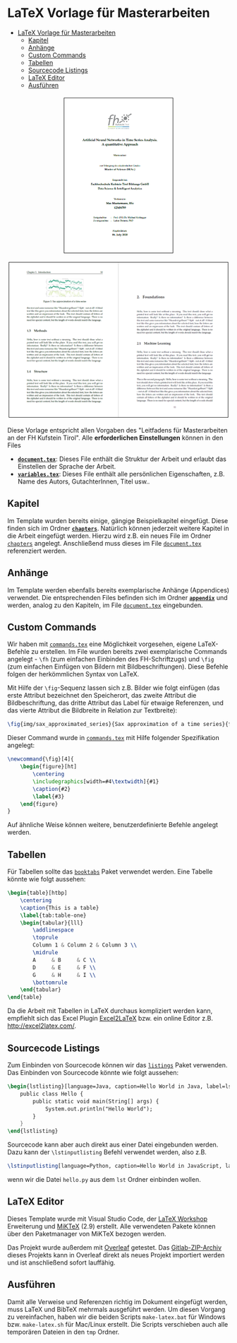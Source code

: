 # LaTeX Vorlage für Masterarbeiten

- [LaTeX Vorlage für Masterarbeiten](#latex-vorlage-f%C3%BCr-masterarbeiten)
  - [Kapitel](#kapitel)
  - [Anhänge](#anh%C3%A4nge)
  - [Custom Commands](#custom-commands)
  - [Tabellen](#tabellen)
  - [Sourcecode Listings](#sourcecode-listings)
  - [LaTeX Editor](#latex-editor)
  - [Ausführen](#ausf%C3%BChren)

<img src="img/titlepage.png" style="border:1px solid; height:350px;margin-left: auto;margin-right:auto;display:block;margin-bottom:20px;margin-top:20px">
<img src="img/innerpages.png" style="border:1px solid; height:350px;margin-left: auto;margin-right:auto;display:block;margin-bottom:20px;margin-top:20px">

Diese Vorlage entspricht allen Vorgaben des "Leitfadens für Masterarbeiten an der FH Kufstein Tirol". Alle **erforderlichen Einstellungen** können in den Files

* **[`document.tex`](document.tex)**: Dieses File enthält die Struktur der Arbeit und erlaubt das Einstellen der Sprache der Arbeit.
* **[`variables.tex`](variables.tex)**: Dieses File enthält alle persönlichen Eigenschaften, z.B. Name des Autors, GutachterInnen, Titel usw..

## Kapitel

Im Template wurden bereits einige, gängige Beispielkapitel eingefügt. Diese finden sich im Ordner **[`chapters`](chapters)**. Natürlich können jederzeit weitere Kapitel in die Arbeit eingefügt werden. Hierzu wird z.B. ein neues File im Ordner [`chapters`](chapters) angelegt. Anschließend muss dieses im File [`document.tex`](document.tex) referenziert werden.

## Anhänge

Im Template werden ebenfalls bereits exemplarische Anhänge (Appendices) verwendet. Die entsprechenden Files befinden sich im Ordner **[`appendix`](appendix)** und werden, analog zu den Kapiteln, im File [`document.tex`](document.tex) eingebunden.

## Custom Commands

Wir haben mit [`commands.tex`](commands.tex) eine Möglichkeit vorgesehen, eigene LaTeX-Befehle zu erstellen. Im File wurden bereits zwei exemplarische Commands angelegt - `\fh` (zum einfachen Einbinden des FH-Schriftzugs) und `\fig` (zum einfachen Einfügen von Bildern mit Bildbeschriftungen). Diese Befehle folgen der herkömmlichen Syntax von LaTeX. 

Mit Hilfe der `\fig`-Sequenz lassen sich z.B. Bilder wie folgt einfügen (das erste Attribut bezeichnet den Speicherort, das zweite Attribut die Bildbeschriftung, das dritte Attribut das Label für etwaige Referenzen, und das vierte Attribut die Bildbreite in Relation zur Textbreite):

```latex
\fig{img/sax_approximated_series}{Sax approximation of a time series}{fig:sax}{0.5}
```

Dieser Command wurde in [`commands.tex`](commands.tex) mit Hilfe folgender Spezifikation angelegt:

```latex
\newcommand{\fig}[4]{
    \begin{figure}[ht]
        \centering
        \includegraphics[width=#4\textwidth]{#1}
        \caption{#2}
        \label{#3}
    \end{figure}
}
```

Auf ähnliche Weise können weitere, benutzerdefinierte Befehle angelegt werden.

## Tabellen

Für Tabellen sollte das [`booktabs`](https://ctan.org/pkg/booktabs?lang=de) Paket verwendet werden. Eine Tabelle könnte wie folgt aussehen:

```latex
\begin{table}[htbp]
    \centering
    \caption{This is a table}
    \label{tab:table-one}
    \begin{tabular}{lll}
        \addlinespace
        \toprule
        Column 1 & Column 2 & Column 3 \\
        \midrule
        A     & B     & C \\
        D     & E     & F \\
        G     & H     & I \\
        \bottomrule
    \end{tabular}
\end{table}
```

Da die Arbeit mit Tabellen in LaTeX durchaus kompliziert werden kann, empfiehlt sich das Excel Plugin [Excel2LaTeX](https://www.heise.de/download/product/excel2latex-66332) bzw. ein online Editor z.B. http://excel2latex.com/.

## Sourcecode Listings

Zum Einbinden von Sourcecode können wir das [`listings`](https://ctan.org/pkg/listings) Paket verwenden. Das Einbinden von Sourcecode könnte wie folgt aussehen:

```latex
\begin{lstlisting}[language=Java, caption=Hello World in Java, label=lst:hello-world-java]
    public class Hello {
        public static void main(String[] args) {
            System.out.println("Hello World");
        }
    }
\end{lstlisting}
```

Sourcecode kann aber auch direkt aus einer Datei eingebunden werden. Dazu kann der `\lstinputlisting` Befehl verwendet werden, also z.B.

```latex
\lstinputlisting[language=Python, caption=Hello World in JavaScript, label=lst:hello-world-py]{./lst/hello.py}
```

wenn wir die Datei `hello.py` aus dem `lst` Ordner einbinden wollen.

## LaTeX Editor

Dieses Template wurde mit Visual Studio Code, der [LaTeX Workshop](https://marketplace.visualstudio.com/items?itemName=James-Yu.latex-workshop) Erweiterung und [MiKTeX](https://miktex.org/download) (2.9) erstellt. Alle verwendeten Pakete können über den Paketmanager von MiKTeX bezogen werden.

Das Projekt wurde außerdem mit [Overleaf](https://www.overleaf.com) getestet. Das [Gitlab-ZIP-Archiv](https://gitlab.web.fh-kufstein.ac.at/kohleggermichael/WEBTA_latex_template/-/archive/master/WEBTA_latex_template-master.zip) dieses Projekts kann in Overleaf direkt als neues Projekt importiert werden und ist anschließend sofort lauffähig.

## Ausführen

Damit alle Verweise und Referenzen richtig im Dokument eingefügt werden, muss LaTeX und BibTeX mehrmals ausgeführt werden. Um diesen Vorgang zu vereinfachen, haben wir die beiden Scripts `make-latex.bat` für Windows bzw. `make-latex.sh` für Mac/Linux erstellt. Die Scripts verschieben auch alle temporären Dateien in den `tmp` Ordner.
